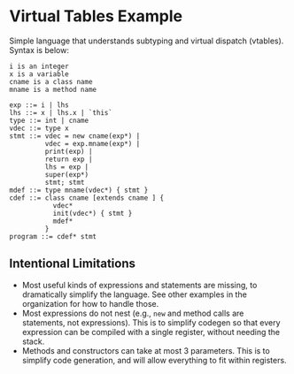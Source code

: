 # Virtual Tables Example #

Simple language that understands subtyping and virtual dispatch (vtables).
Syntax is below:

```
i is an integer
x is a variable
cname is a class name
mname is a method name

exp ::= i | lhs
lhs ::= x | lhs.x | `this`
type ::= int | cname
vdec ::= type x
stmt ::= vdec = new cname(exp*) |
         vdec = exp.mname(exp*) |
         print(exp) |
         return exp |
         lhs = exp |
         super(exp*)
         stmt; stmt
mdef ::= type mname(vdec*) { stmt }
cdef ::= class cname [extends cname ] {
           vdec*
           init(vdec*) { stmt }
           mdef*
         }
program ::= cdef* stmt
```

## Intentional Limitations ##

- Most useful kinds of expressions and statements are missing, to dramatically simplify the language.
  See other examples in the organization for how to handle those.
- Most expressions do not nest (e.g., `new` and method calls are statements, not expressions).
  This is to simplify codegen so that every expression can be compiled with a single register, without needing the stack.
- Methods and constructors can take at most 3 parameters.
  This is to simplify code generation, and will allow everything to fit within registers.
